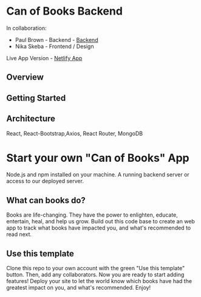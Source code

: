 # Can of Books Backend

In collaboration:
- Paul Brown - Backend - <a href="https://github.com/0xQuasark/can-of-books-backend">Backend</a>
- Nika Skeba - Frontend / Design

Live App Version - <a href="https://super-gaufre-8f5aca.netlify.app/about">Netlify App</a>
## Overview
<!-- Provide a high level overview of what this application is and why you are building it, beyond the fact that it's an assignment for this class. (i.e. What's your problem domain?) -->

## Getting Started
<!-- What are the steps that a user must take in order to build this app on their own machine and get it running? -->

## Architecture
React, React-Bootstrap,Axios, React Router, MongoDB


# Start your own "Can of Books" App

Node.js and npm installed on your machine.
A running backend server or access to our deployed server.

## What can books do?

Books are life-changing. They have the power to enlighten, educate, entertain, heal, and help us grow. Build out this code base to create an web app to track what books have impacted you, and what's recommended to read next.

## Use this template

Clone this repo to your own account with the green "Use this template" button. Then, add any collaborators. Now you are ready to start adding features! Deploy your site to let the world know which books have had the greatest impact on you, and what's recommended. Enjoy!

